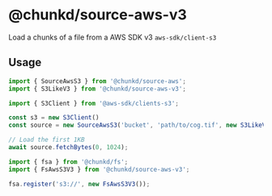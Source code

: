 # @chunkd/source-aws-v3

Load a chunks of a file from a AWS SDK v3 `aws-sdk/client-s3`

## Usage

```typescript
import { SourceAwsS3 } from '@chunkd/source-aws';
import { S3LikeV3 } from '@chunkd/source-aws-v3';

import { S3Client } from '@aws-sdk/clients-s3';

const s3 = new S3Client()
const source = new SourceAwsS3('bucket', 'path/to/cog.tif', new S3LikeV3(s3)));

// Load the first 1KB
await source.fetchBytes(0, 1024);
```


```typescript
import { fsa } from '@chunkd/fs';
import { FsAwsS3V3 } from '@chunkd/source-aws-v3';

fsa.register('s3://', new FsAwsS3V3());
```